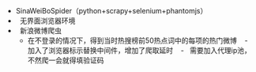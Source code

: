-   SinaWeiBoSpider（python+scrapy+selenium+phantomjs）
-   无界面浏览器环境
-   新浪微博爬虫
    -   在不登录的情况下，得到当时热搜榜前50热点词中的每项的热门微博
    -   加入了浏览器标示替换中间件，增加了爬取延时
    -   需要加入代理ip池，不然爬一会就得填验证码
